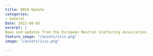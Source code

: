 ```yaml
---
title: ENSA Update
categories:
- General
Date: 2022-08-03
excerpt: |
News and updates from the European Neutron Scattering Association.
feature_image: "/assets/isis.png"
image: "/assets/isis.png"
 
---
```


